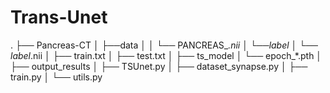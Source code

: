 # Trans-Unet
.
├── Pancreas-CT
│    ├──data
│    │    └── PANCREAS_*.nii
│    └──label
│         └── label*.nii
│
├── train.txt
│
├── test.txt
│
├── ts_model
│    └── epoch_*.pth
│   
├── output_results
│
├── TSUnet.py
│
├── dataset_synapse.py
│
├── train.py
│
└── utils.py
